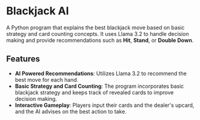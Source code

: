 # Blackjack AI

A Python program that explains the best blackjack move based on basic strategy and card counting concepts. It uses Llama 3.2 to handle decision making and provide recommendations such as **Hit**, **Stand**, or **Double Down**.

## Features

- **AI Powered Recommendations**: Utilizes Llama 3.2 to recommend the best move for each hand.
- **Basic Strategy and Card Counting**: The program incorporates basic blackjack strategy and keeps track of revealed cards to improve decision making.
- **Interactive Gameplay**: Players input their cards and the dealer's upcard, and the AI advises on the best action to take.

